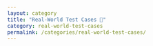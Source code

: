 ```yaml
---
layout: category
title: "Real-World Test Cases 🧬"
category: real-world-test-cases
permalink: /categories/real-world-test-cases/
---
```

